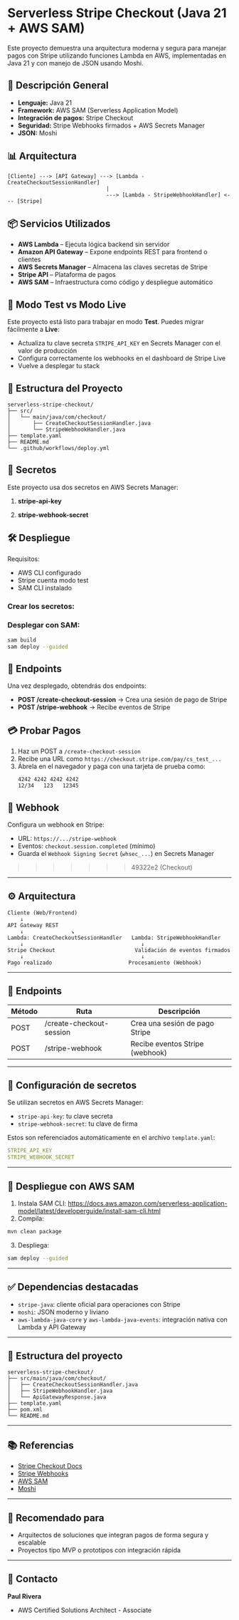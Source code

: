 # Serverless Stripe Checkout (Java 21 + AWS SAM)

Este proyecto demuestra una arquitectura moderna y segura para manejar pagos con Stripe utilizando funciones Lambda en AWS, implementadas en Java 21 y con manejo de JSON usando Moshi.

## 🧭 Descripción General

- **Lenguaje:** Java 21
- **Framework:** AWS SAM (Serverless Application Model)
- **Integración de pagos:** Stripe Checkout
- **Seguridad:** Stripe Webhooks firmados + AWS Secrets Manager
- **JSON:** Moshi

## 📊 Arquitectura

```plaintext
[Cliente] ---> [API Gateway] ---> [Lambda - CreateCheckoutSessionHandler]
                               |
                               ---> [Lambda - StripeWebhookHandler] <--- [Stripe]
```

## 📦 Servicios Utilizados

- **AWS Lambda** – Ejecuta lógica backend sin servidor
- **Amazon API Gateway** – Expone endpoints REST para frontend o clientes
- **AWS Secrets Manager** – Almacena las claves secretas de Stripe
- **Stripe API** – Plataforma de pagos
- **AWS SAM** – Infraestructura como código y despliegue automático

## 🧪 Modo Test vs Modo Live

Este proyecto está listo para trabajar en modo **Test**. Puedes migrar fácilmente a **Live**:

- Actualiza tu clave secreta `STRIPE_API_KEY` en Secrets Manager con el valor de producción
- Configura correctamente los webhooks en el dashboard de Stripe Live
- Vuelve a desplegar tu stack

## 📁 Estructura del Proyecto

```
serverless-stripe-checkout/
├── src/
│   └── main/java/com/checkout/
│       ├── CreateCheckoutSessionHandler.java
│       └── StripeWebhookHandler.java
├── template.yaml
├── README.md
└── .github/workflows/deploy.yml
```

## 🔐 Secretos

Este proyecto usa dos secretos en AWS Secrets Manager:

1. **stripe-api-key**  

2. **stripe-webhook-secret**  


## 🛠 Despliegue

Requisitos:

- AWS CLI configurado
- Stripe cuenta modo test
- SAM CLI instalado

### Crear los secretos:

### Desplegar con SAM:

```bash
sam build
sam deploy --guided
```

## 🔄 Endpoints

Una vez desplegado, obtendrás dos endpoints:

- **POST /create-checkout-session** → Crea una sesión de pago de Stripe
- **POST /stripe-webhook** → Recibe eventos de Stripe

## 💳 Probar Pagos

1. Haz un POST a `/create-checkout-session`
2. Recibe una URL como `https://checkout.stripe.com/pay/cs_test_...`
3. Ábrela en el navegador y paga con una tarjeta de prueba como:
   ```
   4242 4242 4242 4242
   12/34   123   12345
   ```

## 🧪 Webhook

Configura un webhook en Stripe:

- URL: `https://.../stripe-webhook`
- Eventos: `checkout.session.completed` (mínimo)
- Guarda el `Webhook Signing Secret` (`whsec_...`) en Secrets Manager
>>>>>>> 49322e2 (Checkout)

---

## ⚙️ Arquitectura

```text
Cliente (Web/Frontend)
    ↓
API Gateway REST
    ↓               ↘
Lambda: CreateCheckoutSessionHandler   Lambda: StripeWebhookHandler
    ↓                                     ↓
Stripe Checkout                         Validación de eventos firmados
    ↓                                     ↓
Pago realizado                        Procesamiento (Webhook)
```

---

## 🧪 Endpoints

| Método | Ruta                    | Descripción                          |
|--------|-------------------------|--------------------------------------|
| POST   | /create-checkout-session | Crea una sesión de pago Stripe       |
| POST   | /stripe-webhook         | Recibe eventos Stripe (webhook)      |

---

## 🔐 Configuración de secretos

Se utilizan secretos en AWS Secrets Manager:

- `stripe-api-key`: tu clave secreta
- `stripe-webhook-secret`: tu clave de firma

Estos son referenciados automáticamente en el archivo `template.yaml`:

```yaml
STRIPE_API_KEY
STRIPE_WEBHOOK_SECRET
```

---

## 🚀 Despliegue con AWS SAM

1. Instala SAM CLI: https://docs.aws.amazon.com/serverless-application-model/latest/developerguide/install-sam-cli.html
2. Compila:
```bash
mvn clean package
```
3. Despliega:
```bash
sam deploy --guided
```

---

## ✅ Dependencias destacadas

- `stripe-java`: cliente oficial para operaciones con Stripe
- `moshi`: JSON moderno y liviano
- `aws-lambda-java-core` y `aws-lambda-java-events`: integración nativa con Lambda y API Gateway

---

## 📁 Estructura del proyecto

```
serverless-stripe-checkout/
├── src/main/java/com/checkout/
│   ├── CreateCheckoutSessionHandler.java
│   ├── StripeWebhookHandler.java
│   └── ApiGatewayResponse.java
├── template.yaml
├── pom.xml
└── README.md
```

---

## 📚 Referencias

- [Stripe Checkout Docs](https://stripe.com/docs/checkout)
- [Stripe Webhooks](https://stripe.com/docs/webhooks)
- [AWS SAM](https://docs.aws.amazon.com/serverless-application-model/)
- [Moshi](https://github.com/square/moshi)

---

## 🧠 Recomendado para

- Arquitectos de soluciones que integran pagos de forma segura y escalable
- Proyectos tipo MVP o prototipos con integración rápida

---

## 🧑 Contacto

**Paul Rivera**
- AWS Certified Solutions Architect - Associate
